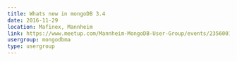 ```yaml
---
title: Whats new in mongoDB 3.4
date: 2016-11-29
location: Mafinex, Mannheim
link: https://www.meetup.com/Mannheim-MongoDB-User-Group/events/235600152/
usergroup: mongodbma
type: usergroup
---
```

